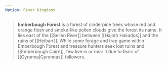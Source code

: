 ```yaml
---
Nation: River Kingdoms
---
```

> **Emberbough Forest** is a forest of cinderpine trees whose red and orange flesh and smoke-like pollen clouds give the forest its name. It lies east of the [[Sellen River]] between [[Hajoth Hakados]] and the ruins of [[Heibarr]]. While some forage and trap game within Emberbough Forest and treasure hunters seek lost ruins and [[Emberbough Cairn]], few live in or near it due to fears of [[Gyronna|Gyronnas]] followers.